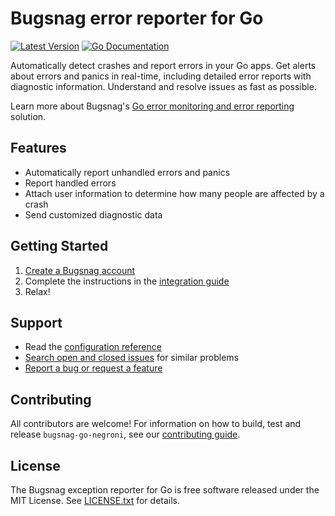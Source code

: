 # Bugsnag error reporter for Go
[![Latest Version](http://img.shields.io/github/release/bugsnag/bugsnag-go.svg?style=flat-square)](https://github.com/bugsnag/bugsnag-go-negroni/releases)
[![Go Documentation](http://img.shields.io/badge/godoc-documentation-blue.svg?style=flat-square)](http://godoc.org/github.com/bugsnag/bugsnag-go-negroni)

Automatically detect crashes and report errors in your Go apps. Get alerts about errors and panics in real-time, including detailed error reports with diagnostic information. Understand and resolve issues as fast as possible.

Learn more about Bugsnag's [Go error monitoring and error reporting](https://www.bugsnag.com/platforms/go-lang-error-reporting/) solution.

## Features

* Automatically report unhandled errors and panics
* Report handled errors
* Attach user information to determine how many people are affected by a crash
* Send customized diagnostic data

## Getting Started

1. [Create a Bugsnag account](https://bugsnag.com)
2. Complete the instructions in the [integration guide](https://docs.bugsnag.com/platforms/go/negroni)
3. Relax!

## Support

* Read the [configuration reference](https://docs.bugsnag.com/platforms/go/negroni/configuration-options/)
* [Search open and closed issues](https://github.com/bugsnag/bugsnag-go-negroni/issues?utf8=✓&q=is%3Aissue) for similar problems
* [Report a bug or request a feature](https://github.com/bugsnag/bugsnag-go-negroni/issues/new)

## Contributing

All contributors are welcome! For information on how to build, test and release `bugsnag-go-negroni`, see our [contributing guide](CONTRIBUTING.md).


## License

The Bugsnag exception reporter for Go is free software released under the MIT License. See [LICENSE.txt](LICENSE.txt) for details.
